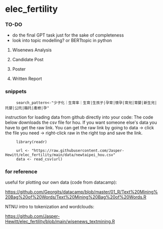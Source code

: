 # elec_fertility


### TO-DO
- do the final GPT task just for the sake of completeness
- look into topic modelling? or BERTtopic in python


1) Wisenews Analysis



2) Candidate Post





3) Poster 





4) Written Report 









### snippets

         search_pattern<-"少子化｜生育率｜生育|生孩子|孕育|懷孕|育兒|育嬰|新生兒|托嬰|公托|臨托|產檢|孕"
 

instruction for loading data from github directly into your code:
The code below downloads the csv file for hou. If you want someone else's data you have to get the raw link. 
You can get the raw link by going to data -> click the file you need -> right-click raw in the right top and save the link. 

         library(readr)

         url <- "https://raw.githubusercontent.com/Jasper-Hewitt/elec_fertility/main/data/newtaipei_hou.csv"
         data <- read_csv(url)

### for reference
useful for plotting our own data (code from datacamp):

https://github.com/Georgits/datacamp/blob/master/01_R/Text%20Mining%20Bag%20of%20Words/Text%20Mining%20Bag%20of%20Words.R

NTNU intro to tokenization and wordclouds:

https://github.com/Jasper-Hewitt/elec_fertility/blob/main/wisenews_textmining.R






